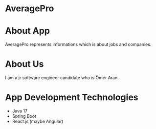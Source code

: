 # AveragePro

# About App
 AveragePro represents informations which is about jobs and companies.

# About Us
 I am a jr software engineer candidate who is Ömer Aran. 

 # App Development Technologies

<ul>
<li>Java 17</li>
<li>Spring Boot</li>
<li>React.js (maybe Angular)</li>
</ul>
